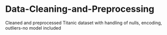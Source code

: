 # Data-Cleaning-and-Preprocessing
Cleaned and preprocessed Titanic dataset with handling of nulls, encoding, outliers-no model included
